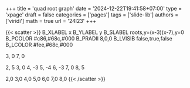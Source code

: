 +++
title = 'quad root graph'
date = '2024-12-22T19:41:58+07:00'
type = 'xpage'
draft = false
categories = ['pages']
tags = ['slide-lib']
authors = ['viridi']
math = true
url = '24l23'
+++
<!--more-->

{{< scatter >}}
B_XLABEL x
B_YLABEL y
B_SLABEL roots,y=(x-3)(x-7),y=0
B_PCOLOR #c86,#68c,#000
B_PRADII 8,0,0
B_LVISIB false,true,false
B_LCOLOR #fee,#68c,#000

3, 0
7, 0

2, 5
3, 0
4, -3
5, -4
6, -3
7, 0 
8, 5

2,0
3,0
4,0
5,0
6,0
7,0
8,0
{{< /scatter >}}
